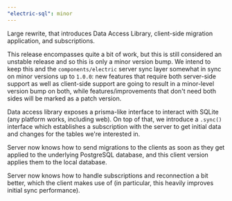 ```yaml
---
"electric-sql": minor
---
```


Large rewrite, that introduces Data Access Library, client-side migration application, and subscriptions.

This release encompasses quite a bit of work, but this is still considered an unstable release and so this is only a minor version bump.
We intend to keep this and the `components/electric` server sync layer somewhat in sync on minor versions up to `1.0.0`: new features that require both server-side support as well as client-side support are going to result in a minor-level version bump on both, while features/improvements that don't need both sides will be marked as a patch version.

Data access library exposes a prisma-like interface to interact with SQLite (any platform works, including web). On top of that, we introduce a `.sync()` interface which establishes a subscription with the server to get initial data and changes for the tables we're interested in.

Server now knows how to send migrations to the clients as soon as they get applied to the underlying PostgreSQL database, and this client version applies them to the local database.

Server now knows how to handle subscriptions and reconnection a bit better, which the client makes use of (in particular, this heavily improves initial sync performance).

